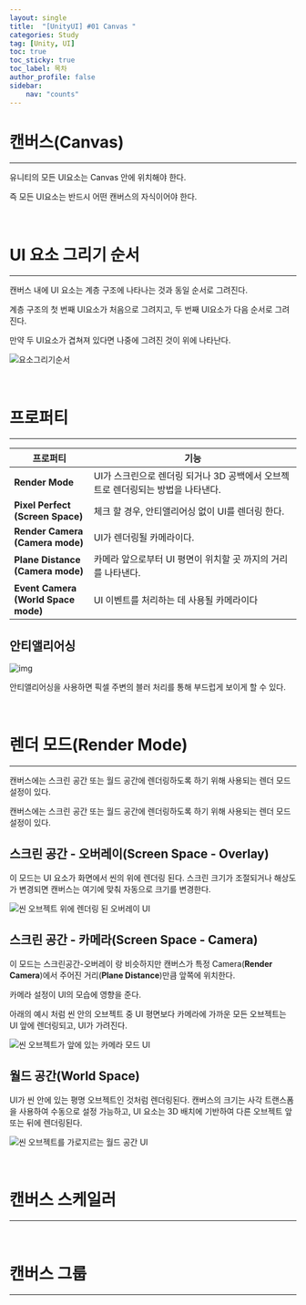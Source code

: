 ```yaml
---
layout: single
title:  "[UnityUI] #01 Canvas "
categories: Study
tag: [Unity, UI]
toc: true 
toc_sticky: true 
toc_label: 목차    
author_profile: false
sidebar:
    nav: "counts"
---
```


# 캔버스(Canvas)
----

유니티의 모든 UI요소는 Canvas 안에 위치해야 한다.

즉 모든 UI요소는 반드시 어떤 캔버스의 자식이어야 한다.

<br>

# UI 요소 그리기 순서
---

캔버스 내에 UI 요소는 계층 구조에 나타나는 것과 동일 순서로 그려진다.

계층 구조의 첫 번째 UI요소가 처음으로 그려지고, 두 번째  UI요소가 다음 순서로 그려진다.

만약 두 UI요소가 겹쳐져 있다면 나중에 그려진 것이 위에 나타난다.

![요소그리기순서]({{site.url}}/images/2024-01-15-unity_ui_canvas/요소그리기순서.PNG)



<br>

# 프로퍼티
---

| **프로퍼티**                             | **기능**                                                                         |
|------------------------------------------|----------------------------------------------------------------------------------|
| **Render Mode**                          | UI가 스크린으로 렌더링 되거나 3D 공백에서 오브젝트로 렌더링되는 방법을 나타낸다. |
| **Pixel Perfect<br>(Screen Space)**     | 체크 할 경우, 안티앨리어싱 없이 UI를 렌더링 한다.                                |
| **Render Camera<br>(Camera mode)**     | UI가 렌더링될 카메라이다.                                                        |
| **Plane Distance<br>(Camera mode)**    | 카메라 앞으로부터 UI 평면이 위치할 곳 까지의 거리를 나타낸다.                    |
| **Event Camera<br>(World Space mode)** | UI 이벤트를 처리하는 데 사용될 카메라이다                                        |

## 안티앨리어싱


![img](https://docs.unity3d.com/kr/2018.4/uploads/Main/PostProcessing-Antialiasing-0.jpg)



안티앨리어싱을 사용하면 픽셀 주변의 블러 처리를 통해 부드럽게 보이게 할 수 있다.

<br>

# 렌더 모드(Render Mode)
---

캔버스에는 스크린 공간 또는 월드 공간에 렌더링하도록 하기 위해 사용되는 렌더 모드 설정이 있다.

캔버스에는 스크린 공간 또는 월드 공간에 렌더링하도록 하기 위해 사용되는 렌더 모드 설정이 있다.

## 스크린 공간 - 오버레이(Screen Space - Overlay)

이 모드는 UI 요소가 화면에서 씬의 위에 렌더링 된다. 스크린 크기가 조절되거나 해상도가 변경되면 캔버스는 여기에 맞춰 자동으로 크기를 변경한다.

![씬 오브젝트 위에 렌더링 된 오버레이 UI](https://docs.unity3d.com/kr/2022.3/uploads/Main/CanvasOverlay.png)


## 스크린 공간 - 카메라(Screen Space - Camera)

이 모드는 스크린공간-오버레이 랑 비슷하지만 캔버스가 특정 Camera(**Render Camera**)에서 주어진 거리(**Plane Distance**)만큼 앞쪽에 위치한다. 

카메라 설정이  UI의 모습에 영향을 준다.

아래의 예시 처럼 씬 안의 오브젝트 중 UI 평면보다 카메라에 가까운 모든 오브젝트는 UI 앞에 렌더링되고, UI가 가려진다.

![씬 오브젝트가 앞에 있는 카메라 모드 UI](https://docs.unity3d.com/kr/2022.3/uploads/Main/CanvasCamera.png)

## 월드 공간(World Space)

UI가 씬 안에 있는 평명 오브젝트인 것처럼 렌더링된다.  캔버스의 크기는 사각 트랜스폼을 사용하여 수동으로 설정 가능하고, UI 요소는 3D 배치에 기반하여 다른 오브젝트 앞 또는 뒤에 렌더링된다.

![씬 오브젝트를 가로지르는 월드 공간 UI](https://docs.unity3d.com/kr/2022.3/uploads/Main/CanvasWorldSpace.png)

<br>

# 캔버스 스케일러
---


<br>

# 캔버스 그룹
---
